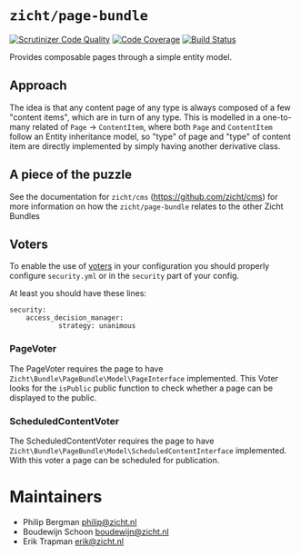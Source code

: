 # `zicht/page-bundle`
[![Scrutinizer Code Quality](https://scrutinizer-ci.com/g/zicht/page-bundle/badges/quality-score.png?b=release%2F3.x)](https://scrutinizer-ci.com/g/zicht/page-bundle/?branch=release%2F3.x)
[![Code Coverage](https://scrutinizer-ci.com/g/zicht/page-bundle/badges/coverage.png?b=release%2F3.x)](https://scrutinizer-ci.com/g/zicht/page-bundle/?branch=release%2F3.x)
[![Build Status](https://scrutinizer-ci.com/g/zicht/page-bundle/badges/build.png?b=release%2F3.x)](https://scrutinizer-ci.com/g/zicht/page-bundle/build-status/release/3.x)

Provides composable pages through a simple entity model.

## Approach

The idea is that any content page of any type is always composed of a 
few "content items", which are in turn of any type. This is modelled
in a one-to-many related of `Page` -> `ContentItem`, where both 
`Page` and `ContentItem` follow an Entity inheritance model, so 
"type" of page and "type" of content item are directly implemented
by simply having another derivative class.

## A piece of the puzzle

See the documentation for `zicht/cms` (https://github.com/zicht/cms)
for more information on how the `zicht/page-bundle` relates to the
other Zicht Bundles

## Voters
To enable the use of [voters](http://symfony.com/doc/current/security/voters.html) in your configuration you should properly 
configure `security.yml` or in the `security` part of your config.

At least you should have these lines:
```
security:
    access_decision_manager:
            strategy: unanimous
```

### PageVoter
The PageVoter requires the page to have `Zicht\Bundle\PageBundle\Model\PageInterface` implemented.
This Voter looks for the `isPublic` public function to check whether a page can be displayed to the public.

### ScheduledContentVoter
The ScheduledContentVoter requires the page to have `Zicht\Bundle\PageBundle\Model\ScheduledContentInterface` implemented.
With this voter a page can be scheduled for publication. 

# Maintainers
* Philip Bergman <philip@zicht.nl>
* Boudewijn Schoon <boudewijn@zicht.nl>
* Erik Trapman <erik@zicht.nl>
